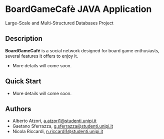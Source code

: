 
# BoardGameCafè JAVA Application

Large-Scale and Multi-Structured Databases Project

## Description

**BoardGameCafé** is a social network designed for board game enthusiasts, several features it offers to enjoy it.

- More details will come soon.

## Quick Start

 - More details will come soon.

## Authors

* Alberto Atzori, a.atzori1@studenti.unipi.it
* Gaetano Sferrazza, g.sferrazza@studenti.unipi.it
* Nicola Riccardi, n.riccardi1@studenti.unipi.it
